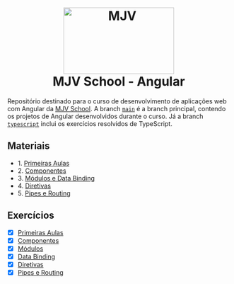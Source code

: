 <h1 align="center">
<img src="https://mir-s3-cdn-cf.behance.net/projects/404/a6056b142520019.Y3JvcCw1MDUsMzk1LDE1MSwxMTg.jpeg" alt="MJV"
  width="250" height="150" />
<br />
MJV School - Angular
</h1>

Repositório destinado para o curso de desenvolvimento de aplicações web com Angular da [MJV School](https://www.mjv.com.br/). A branch [`main`](https://github.com/guilhermeomt/devschool-angular/tree/main) é a branch principal, contendo os projetos de Angular desenvolvidos durante o curso. Já a branch [`typescript`](https://github.com/guilhermeomt/devschool-angular/tree/typescript) inclui os exercícios resolvidos de TypeScript.

## Materiais

- 1\. [Primeiras Aulas](https://github.com/NathanCarlos/turma-devschool-angular-pt-br/blob/master/primeiras-aulas.md)
- 2\. [Componentes](https://github.com/NathanCarlos/turma-devschool-angular-pt-br/blob/master/componentes.md)
- 3\. [Módulos e Data Binding](https://github.com/NathanCarlos/turma-devschool-angular-pt-br/blob/master/modulos-e-data-binding.md)
- 4\. [Diretivas](https://github.com/NathanCarlos/turma-devschool-angular-pt-br/blob/master/directive.md)
- 5\. [Pipes e Routing](https://github.com/NathanCarlos/turma-devschool-angular-pt-br/blob/master/pipes-routing.md)

## Exercícios

- [x] [Primeiras Aulas](./01-primeiras-aulas)
- [x] [Componentes](./02-componentes)
- [x] [Módulos](./02-modulos)
- [x] [Data Binding](./03-data-binding)
- [x] [Diretivas](./04-diretivas)
- [x] [Pipes e Routing](./05-pipes-routing)
